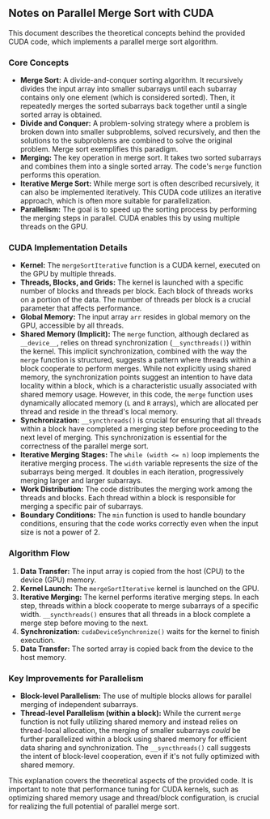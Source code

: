 ## Notes on Parallel Merge Sort with CUDA

This document describes the theoretical concepts behind the provided CUDA code, which implements a parallel merge sort algorithm.

### Core Concepts

*   **Merge Sort:** A divide-and-conquer sorting algorithm. It recursively divides the input array into smaller subarrays until each subarray contains only one element (which is considered sorted). Then, it repeatedly merges the sorted subarrays back together until a single sorted array is obtained.
*   **Divide and Conquer:** A problem-solving strategy where a problem is broken down into smaller subproblems, solved recursively, and then the solutions to the subproblems are combined to solve the original problem. Merge sort exemplifies this paradigm.
*   **Merging:** The key operation in merge sort. It takes two sorted subarrays and combines them into a single sorted array. The code's `merge` function performs this operation.
*   **Iterative Merge Sort:**  While merge sort is often described recursively, it can also be implemented iteratively. This CUDA code utilizes an iterative approach, which is often more suitable for parallelization.
*   **Parallelism:** The goal is to speed up the sorting process by performing the merging steps in parallel. CUDA enables this by using multiple threads on the GPU.

### CUDA Implementation Details

*   **Kernel:** The `mergeSortIterative` function is a CUDA kernel, executed on the GPU by multiple threads.
*   **Threads, Blocks, and Grids:** The kernel is launched with a specific number of blocks and threads per block. Each block of threads works on a portion of the data. The number of threads per block is a crucial parameter that affects performance.
*   **Global Memory:** The input array `arr` resides in global memory on the GPU, accessible by all threads.
*   **Shared Memory (Implicit):** The `merge` function, although declared as `__device__`, relies on thread synchronization (`__syncthreads()`) within the kernel. This implicit synchronization, combined with the way the `merge` function is structured, suggests a pattern where threads within a block cooperate to perform merges. While not explicitly using shared memory, the synchronization points suggest an intention to have data locality within a block, which is a characteristic usually associated with shared memory usage. However, in this code, the `merge` function uses dynamically allocated memory (`L` and `R` arrays), which are allocated per thread and reside in the thread's local memory.
*   **Synchronization:** `__syncthreads()` is crucial for ensuring that all threads within a block have completed a merging step before proceeding to the next level of merging. This synchronization is essential for the correctness of the parallel merge sort.
*   **Iterative Merging Stages:** The `while (width <= n)` loop implements the iterative merging process. The `width` variable represents the size of the subarrays being merged. It doubles in each iteration, progressively merging larger and larger subarrays.
*   **Work Distribution:** The code distributes the merging work among the threads and blocks. Each thread within a block is responsible for merging a specific pair of subarrays.
*   **Boundary Conditions:** The `min` function is used to handle boundary conditions, ensuring that the code works correctly even when the input size is not a power of 2.

### Algorithm Flow

1.  **Data Transfer:** The input array is copied from the host (CPU) to the device (GPU) memory.
2.  **Kernel Launch:** The `mergeSortIterative` kernel is launched on the GPU.
3.  **Iterative Merging:** The kernel performs iterative merging steps. In each step, threads within a block cooperate to merge subarrays of a specific width. `__syncthreads()` ensures that all threads in a block complete a merge step before moving to the next.
4.  **Synchronization:** `cudaDeviceSynchronize()` waits for the kernel to finish execution.
5.  **Data Transfer:** The sorted array is copied back from the device to the host memory.

### Key Improvements for Parallelism

*   **Block-level Parallelism:** The use of multiple blocks allows for parallel merging of independent subarrays.
*   **Thread-level Parallelism (within a block):**  While the current `merge` function is not fully utilizing shared memory and instead relies on thread-local allocation, the merging of smaller subarrays *could* be further parallelized within a block using shared memory for efficient data sharing and synchronization.  The `__syncthreads()` call suggests the intent of block-level cooperation, even if it's not fully optimized with shared memory.

This explanation covers the theoretical aspects of the provided code. It is important to note that performance tuning for CUDA kernels, such as optimizing shared memory usage and thread/block configuration, is crucial for realizing the full potential of parallel merge sort.
